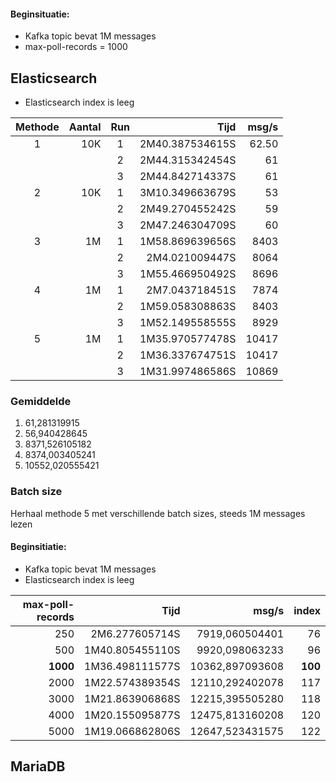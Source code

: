 
#### Beginsituatie:
- Kafka topic bevat 1M messages
- max-poll-records = 1000

## Elasticsearch
- Elasticsearch index is leeg

| Methode | Aantal | Run |             Tijd | msg/s |
|:-------:|-------:|:---:|-----------------:|------:|
|    1    |    10K |  1  |  2M40.387534615S | 62.50 |
|         |        |  2  |  2M44.315342454S |    61 |
|         |        |  3  |  2M44.842714337S |    61 |
|    2    |    10K |  1  |  3M10.349663679S |    53 |
|         |        |  2  |  2M49.270455242S |    59 |
|         |        |  3  |  2M47.246304709S |    60 |
|    3    |     1M |  1  |  1M58.869639656S |  8403 |
|         |        |  2  |   2M4.021009447S |  8064 |
|         |        |  3  |  1M55.466950492S |  8696 |
|    4    |     1M |  1  |   2M7.043718451S |  7874 |
|         |        |  2  |  1M59.058308863S |  8403 |
|         |        |  3  |  1M52.149558555S |  8929 |
|    5    |     1M |  1  |  1M35.970577478S | 10417 |
|         |        |  2  |  1M36.337674751S | 10417 |
|         |        |  3  |  1M31.997486586S | 10869 |

### Gemiddelde
1. 61,281319915
2. 56,940428645
3. 8371,526105182
4. 8374,003405241
5. 10552,020555421

### Batch size
Herhaal methode 5 met verschillende batch sizes, steeds 1M messages lezen

#### Beginsitiatie:
- Kafka topic bevat 1M messages
- Elasticsearch index is leeg

| max-poll-records |             Tijd |            msg/s |   index |
|-----------------:|-----------------:|-----------------:|--------:|
|              250 |   2M6.277605714S |   7919,060504401 |      76 |
|              500 |  1M40.805455110S |   9920,098063233 |      96 |
|         __1000__ |  1M36.498111577S |  10362,897093608 | __100__ |
|             2000 |  1M22.574389354S |  12110,292402078 |     117 |
|             3000 |  1M21.863906868S |  12215,395505280 |     118 |
|             4000 |  1M20.155095877S |  12475,813160208 |     120 |
|             5000 |  1M19.066862806S |  12647,523431575 |     122 |

## MariaDB
